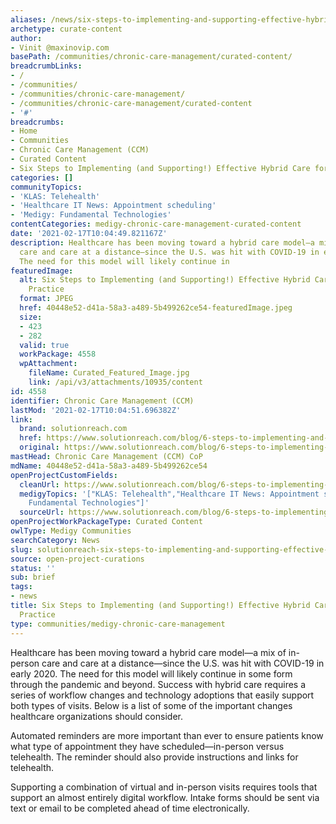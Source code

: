 ```yaml
---
aliases: /news/six-steps-to-implementing-and-supporting-effective-hybrid-care-for-your-practice
archetype: curate-content
author:
- Vinit @maxinovip.com
basePath: /communities/chronic-care-management/curated-content/
breadcrumbLinks:
- /
- /communities/
- /communities/chronic-care-management/
- /communities/chronic-care-management/curated-content
- '#'
breadcrumbs:
- Home
- Communities
- Chronic Care Management (CCM)
- Curated Content
- Six Steps to Implementing (and Supporting!) Effective Hybrid Care for Your Practice
categories: []
communityTopics:
- 'KLAS: Telehealth'
- 'Healthcare IT News: Appointment scheduling'
- 'Medigy: Fundamental Technologies'
contentCategories: medigy-chronic-care-management-curated-content
date: '2021-02-17T10:04:49.821167Z'
description: Healthcare has been moving toward a hybrid care model—a mix of in-person
  care and care at a distance—since the U.S. was hit with COVID-19 in early 2020.
  The need for this model will likely continue in
featuredImage:
  alt: Six Steps to Implementing (and Supporting!) Effective Hybrid Care for Your
    Practice
  format: JPEG
  href: 40448e52-d41a-58a3-a489-5b499262ce54-featuredImage.jpeg
  size:
  - 423
  - 282
  valid: true
  workPackage: 4558
  wpAttachment:
    fileName: Curated_Featured_Image.jpg
    link: /api/v3/attachments/10935/content
id: 4558
identifier: Chronic Care Management (CCM)
lastMod: '2021-02-17T10:04:51.696382Z'
link:
  brand: solutionreach.com
  href: https://www.solutionreach.com/blog/6-steps-to-implementing-and-supporting-effective-hybrid-care-for-your-practice
  original: https://www.solutionreach.com/blog/6-steps-to-implementing-and-supporting-effective-hybrid-care-for-your-practice
mastHead: Chronic Care Management (CCM) CoP
mdName: 40448e52-d41a-58a3-a489-5b499262ce54
openProjectCustomFields:
  cleanUrl: https://www.solutionreach.com/blog/6-steps-to-implementing-and-supporting-effective-hybrid-care-for-your-practice
  medigyTopics: '["KLAS: Telehealth","Healthcare IT News: Appointment scheduling","Medigy:
    Fundamental Technologies"]'
  sourceUrl: https://www.solutionreach.com/blog/6-steps-to-implementing-and-supporting-effective-hybrid-care-for-your-practice
openProjectWorkPackageType: Curated Content
owlType: Medigy Communities
searchCategory: News
slug: solutionreach-six-steps-to-implementing-and-supporting-effective-hybrid-care-for-your-practice
source: open-project-curations
status: ''
sub: brief
tags:
- news
title: Six Steps to Implementing (and Supporting!) Effective Hybrid Care for Your
  Practice
type: communities/medigy-chronic-care-management
---
```


<p>Healthcare has been moving toward a hybrid care model—a mix of in-person care and care at a distance—since the U.S. was hit with COVID-19 in early 2020. The need for this model will likely continue in some form through the pandemic and beyond. Success with hybrid care requires a series of workflow changes and technology adoptions that easily support both types of visits. Below is a list of some of the important changes healthcare organizations should consider.</p><p>Automated reminders are more important than ever to ensure patients know what type of appointment they have scheduled—in-person versus telehealth. The reminder should also provide instructions and links for telehealth.</p><p>Supporting a combination of virtual and in-person visits requires tools that support an almost entirely digital workflow. Intake forms should be sent via text or email to be completed ahead of time electronically.</p>